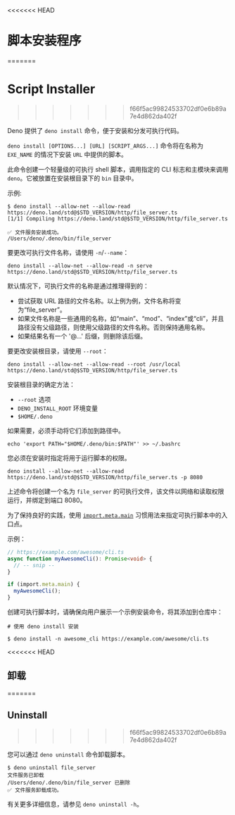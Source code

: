 <<<<<<< HEAD
# 脚本安装程序
=======
# Script Installer
>>>>>>> f66f5ac99824533702df0e6b89a7e4d862da402f

Deno 提供了 `deno install` 命令，便于安装和分发可执行代码。

`deno install [OPTIONS...] [URL] [SCRIPT_ARGS...]` 命令将在名称为 `EXE_NAME`
的情况下安装 `URL` 中提供的脚本。

此命令创建一个轻量级的可执行 shell 脚本，调用指定的 CLI 标志和主模块来调用
`deno`。它被放置在安装根目录下的 `bin` 目录中。

示例:

```shell
$ deno install --allow-net --allow-read https://deno.land/std@$STD_VERSION/http/file_server.ts
[1/1] Compiling https://deno.land/std@$STD_VERSION/http/file_server.ts

✅ 文件服务安装成功。
/Users/deno/.deno/bin/file_server
```

要更改可执行文件名称，请使用 `-n`/`--name`：

```shell
deno install --allow-net --allow-read -n serve https://deno.land/std@$STD_VERSION/http/file_server.ts
```

默认情况下，可执行文件的名称是通过推理得到的：

- 尝试获取 URL 路径的文件名称。以上例为例，文件名称将变为“file_server”。
- 如果文件名称是一些通用的名称，如“main”、“mod”、“index”或“cli”，并且路径没有父级路径，则使用父级路径的文件名称。否则保持通用名称。
- 如果结果名有一个 '@...' 后缀，则删除该后缀。

要更改安装根目录，请使用 `--root`：

```shell
deno install --allow-net --allow-read --root /usr/local https://deno.land/std@$STD_VERSION/http/file_server.ts
```

安装根目录的确定方法：

- `--root` 选项
- `DENO_INSTALL_ROOT` 环境变量
- `$HOME/.deno`

如果需要，必须手动将它们添加到路径中。

```shell
echo 'export PATH="$HOME/.deno/bin:$PATH"' >> ~/.bashrc
```

您必须在安装时指定将用于运行脚本的权限。

```shell
deno install --allow-net --allow-read https://deno.land/std@$STD_VERSION/http/file_server.ts -p 8080
```

上述命令将创建一个名为 `file_server`
的可执行文件，该文件以网络和读取权限运行，并绑定到端口 8080。

为了保持良好的实践，使用 [`import.meta.main`](../examples/module_metadata.md)
习惯用法来指定可执行脚本中的入口点。

示例：

<!-- deno-fmt-ignore -->

```ts
// https://example.com/awesome/cli.ts
async function myAwesomeCli(): Promise<void> {
  // -- snip --
}

if (import.meta.main) {
  myAwesomeCli();
}
```

创建可执行脚本时，请确保向用户展示一个示例安装命令，将其添加到仓库中：

```shell
# 使用 deno install 安装

$ deno install -n awesome_cli https://example.com/awesome/cli.ts
```

<<<<<<< HEAD
## 卸载
=======
## Uninstall
>>>>>>> f66f5ac99824533702df0e6b89a7e4d862da402f

您可以通过 `deno uninstall` 命令卸载脚本。

```shell
$ deno uninstall file_server
文件服务已卸载
/Users/deno/.deno/bin/file_server 已删除
✅ 文件服务卸载成功。
```

有关更多详细信息，请参见 `deno uninstall -h`。
